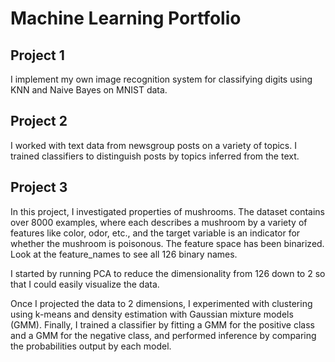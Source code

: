 # Machine Learning Portfolio 

## Project 1
I implement my own image recognition system for classifying digits using KNN and Naive Bayes on MNIST data. 

## Project 2 
I worked with text data from newsgroup posts on a variety of topics. I trained classifiers to distinguish posts by topics inferred from the text. 

## Project 3
In this project, I investigated properties of mushrooms. The dataset contains over 8000 examples, where each describes a mushroom by a variety of features like color, odor, etc., and the target variable is an indicator for whether the mushroom is poisonous. The feature space has been binarized. Look at the feature_names to see all 126 binary names.

I started by running PCA to reduce the dimensionality from 126 down to 2 so that I could easily visualize the data. 

Once I projected the data to 2 dimensions, I experimented with clustering using k-means and density estimation with Gaussian mixture models (GMM). Finally, I trained a classifier by fitting a GMM for the positive class and a GMM for the negative class, and performed inference by comparing the probabilities output by each model.